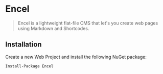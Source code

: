 # Encel

> Encel is a lightweight flat-file CMS that let's you create web pages using Markdown and Shortcodes.

## Installation

Create a new Web Project and install the following NuGet package:

```
Install-Package Encel
```